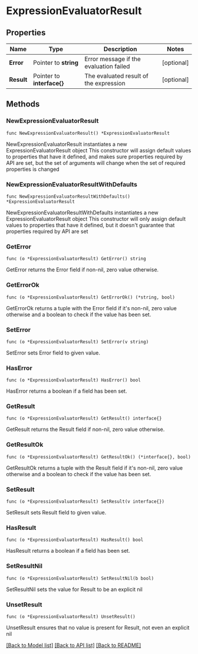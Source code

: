 # ExpressionEvaluatorResult

## Properties

Name | Type | Description | Notes
------------ | ------------- | ------------- | -------------
**Error** | Pointer to **string** | Error message if the evaluation failed | [optional] 
**Result** | Pointer to **interface{}** | The evaluated result of the expression | [optional] 

## Methods

### NewExpressionEvaluatorResult

`func NewExpressionEvaluatorResult() *ExpressionEvaluatorResult`

NewExpressionEvaluatorResult instantiates a new ExpressionEvaluatorResult object
This constructor will assign default values to properties that have it defined,
and makes sure properties required by API are set, but the set of arguments
will change when the set of required properties is changed

### NewExpressionEvaluatorResultWithDefaults

`func NewExpressionEvaluatorResultWithDefaults() *ExpressionEvaluatorResult`

NewExpressionEvaluatorResultWithDefaults instantiates a new ExpressionEvaluatorResult object
This constructor will only assign default values to properties that have it defined,
but it doesn't guarantee that properties required by API are set

### GetError

`func (o *ExpressionEvaluatorResult) GetError() string`

GetError returns the Error field if non-nil, zero value otherwise.

### GetErrorOk

`func (o *ExpressionEvaluatorResult) GetErrorOk() (*string, bool)`

GetErrorOk returns a tuple with the Error field if it's non-nil, zero value otherwise
and a boolean to check if the value has been set.

### SetError

`func (o *ExpressionEvaluatorResult) SetError(v string)`

SetError sets Error field to given value.

### HasError

`func (o *ExpressionEvaluatorResult) HasError() bool`

HasError returns a boolean if a field has been set.

### GetResult

`func (o *ExpressionEvaluatorResult) GetResult() interface{}`

GetResult returns the Result field if non-nil, zero value otherwise.

### GetResultOk

`func (o *ExpressionEvaluatorResult) GetResultOk() (*interface{}, bool)`

GetResultOk returns a tuple with the Result field if it's non-nil, zero value otherwise
and a boolean to check if the value has been set.

### SetResult

`func (o *ExpressionEvaluatorResult) SetResult(v interface{})`

SetResult sets Result field to given value.

### HasResult

`func (o *ExpressionEvaluatorResult) HasResult() bool`

HasResult returns a boolean if a field has been set.

### SetResultNil

`func (o *ExpressionEvaluatorResult) SetResultNil(b bool)`

 SetResultNil sets the value for Result to be an explicit nil

### UnsetResult
`func (o *ExpressionEvaluatorResult) UnsetResult()`

UnsetResult ensures that no value is present for Result, not even an explicit nil

[[Back to Model list]](../README.md#documentation-for-models) [[Back to API list]](../README.md#documentation-for-api-endpoints) [[Back to README]](../README.md)


